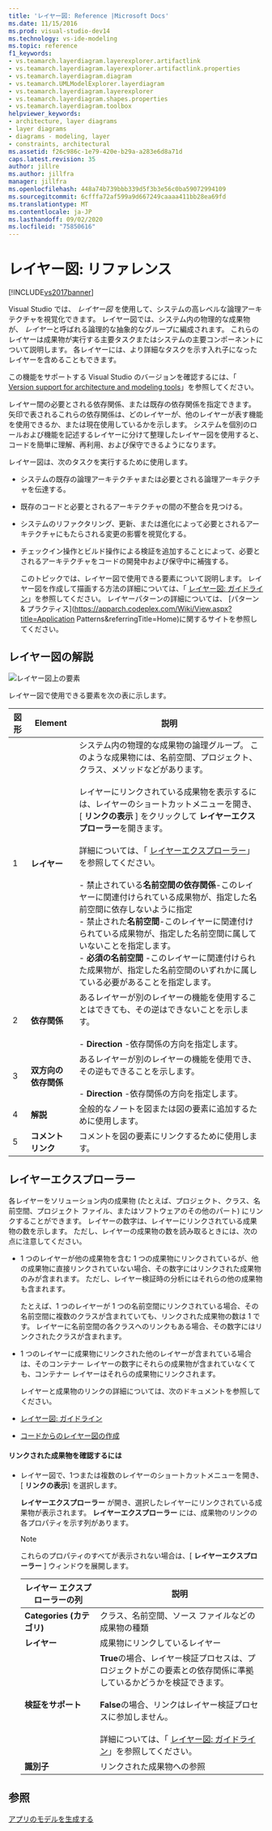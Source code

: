 ```yaml
---
title: 'レイヤー図: Reference |Microsoft Docs'
ms.date: 11/15/2016
ms.prod: visual-studio-dev14
ms.technology: vs-ide-modeling
ms.topic: reference
f1_keywords:
- vs.teamarch.layerdiagram.layerexplorer.artifactlink
- vs.teamarch.layerdiagram.layerexplorer.artifactlink.properties
- vs.teamarch.layerdiagram.diagram
- vs.teamarch.UMLModelExplorer.layerdiagram
- vs.teamarch.layerdiagram.layerexplorer
- vs.teamarch.layerdiagram.shapes.properties
- vs.teamarch.layerdiagram.toolbox
helpviewer_keywords:
- architecture, layer diagrams
- layer diagrams
- diagrams - modeling, layer
- constraints, architectural
ms.assetid: f26c986c-1e79-420e-b29a-a283e6d8a71d
caps.latest.revision: 35
author: jillre
ms.author: jillfra
manager: jillfra
ms.openlocfilehash: 448a74b739bbb339d5f3b3e56c0ba59072994109
ms.sourcegitcommit: 6cfffa72af599a9d667249caaaa411bb28ea69fd
ms.translationtype: MT
ms.contentlocale: ja-JP
ms.lasthandoff: 09/02/2020
ms.locfileid: "75850616"
---
```

# <a name="layer-diagrams-reference"></a>レイヤー図: リファレンス
[!INCLUDE[vs2017banner](../includes/vs2017banner.md)]

Visual Studio では、 *レイヤー図* を使用して、システムの高レベルな論理アーキテクチャを視覚化できます。 レイヤー図では、システム内の物理的な成果物が、 *レイヤー*と呼ばれる論理的な抽象的なグループに編成されます。 これらのレイヤーは成果物が実行する主要タスクまたはシステムの主要コンポーネントについて説明します。 各レイヤーには、より詳細なタスクを示す入れ子になったレイヤーを含めることもできます。

 この機能をサポートする Visual Studio のバージョンを確認するには、「 [Version support for architecture and modeling tools](../modeling/what-s-new-for-design-in-visual-studio.md#VersionSupport)」を参照してください。

 レイヤー間の必要とされる依存関係、または既存の依存関係を指定できます。 矢印で表されるこれらの依存関係は、どのレイヤーが、他のレイヤーが表す機能を使用できるか、または現在使用しているかを示します。 システムを個別のロールおよび機能を記述するレイヤーに分けて整理したレイヤー図を使用すると、コードを簡単に理解、再利用、および保守できるようになります。

 レイヤー図は、次のタスクを実行するために使用します。

- システムの既存の論理アーキテクチャまたは必要とされる論理アーキテクチャを伝達する。

- 既存のコードと必要とされるアーキテクチャの間の不整合を見つける。

- システムのリファクタリング、更新、または進化によって必要とされるアーキテクチャにもたらされる変更の影響を視覚化する。

- チェックイン操作とビルド操作による検証を追加することによって、必要とされるアーキテクチャをコードの開発中および保守中に補強する。

  このトピックでは、レイヤー図で使用できる要素について説明します。 レイヤー図を作成して描画する方法の詳細については、「 [レイヤー図: ガイドライン](../modeling/layer-diagrams-guidelines.md)」を参照してください。 レイヤーパターンの詳細については、 [パターン & プラクティス](https://apparch.codeplex.com/Wiki/View.aspx?title=Application Patterns&referringTitle=Home)に関するサイトを参照してください。

## <a name="reading-layer-diagrams"></a>レイヤー図の解説
 ![レイヤー図上の要素](../modeling/media/uml-layerrefreading.png "UML_LayerRefReading")

 レイヤー図で使用できる要素を次の表に示します。

|**図形**|**Element**|**説明**|
|---------------|-----------------|---------------------|
|1|**レイヤー**|システム内の物理的な成果物の論理グループ。 このような成果物には、名前空間、プロジェクト、クラス、メソッドなどがあります。<br /><br /> レイヤーにリンクされている成果物を表示するには、レイヤーのショートカットメニューを開き、[ **リンクの表示** ] をクリックして **レイヤーエクスプローラー**を開きます。<br /><br /> 詳細については、「 [レイヤーエクスプローラー](#Explorer)」を参照してください。<br /><br /> -   禁止されている**名前空間の依存関係**-このレイヤーに関連付けられている成果物が、指定した名前空間に依存しないように指定<br />-   禁止された**名前空間**-このレイヤーに関連付けられている成果物が、指定した名前空間に属していないことを指定します。<br />-   **必須の名前空間** -このレイヤーに関連付けられた成果物が、指定した名前空間のいずれかに属している必要があることを指定します。|
|2|**依存関係**|あるレイヤーが別のレイヤーの機能を使用することはできても、その逆はできないことを示します。<br /><br /> -   **Direction** -依存関係の方向を指定します。|
|3|**双方向の依存関係**|あるレイヤーが別のレイヤーの機能を使用でき、その逆もできることを示します。<br /><br /> -   **Direction** -依存関係の方向を指定します。|
|4|**解説**|全般的なノートを図または図の要素に追加するために使用します。|
|5|**コメント リンク**|コメントを図の要素にリンクするために使用します。|

## <a name="layer-explorer"></a><a name="Explorer"></a> レイヤーエクスプローラー
 各レイヤーをソリューション内の成果物 (たとえば、プロジェクト、クラス、名前空間、プロジェクト ファイル、またはソフトウェアのその他のパート) にリンクすることができます。 レイヤーの数字は、レイヤーにリンクされている成果物の数を示します。 ただし、レイヤーの成果物の数を読み取るときには、次の点に注意してください。

- 1 つのレイヤーが他の成果物を含む 1 つの成果物にリンクされているが、他の成果物に直接リンクされていない場合、その数字にはリンクされた成果物のみが含まれます。 ただし、レイヤー検証時の分析にはそれらの他の成果物も含まれます。

   たとえば、1 つのレイヤーが 1 つの名前空間にリンクされている場合、その名前空間に複数のクラスが含まれていても、リンクされた成果物の数は 1 です。 レイヤーに名前空間の各クラスへのリンクもある場合、その数字にはリンクされたクラスが含まれます。

- 1 つのレイヤーに成果物にリンクされた他のレイヤーが含まれている場合は、そのコンテナー レイヤーの数字にそれらの成果物が含まれていなくても、コンテナー レイヤーはそれらの成果物にリンクされます。

  レイヤーと成果物のリンクの詳細については、次のドキュメントを参照してください。

- [レイヤー図: ガイドライン](../modeling/layer-diagrams-guidelines.md)

- [コードからのレイヤー図の作成](../modeling/create-layer-diagrams-from-your-code.md)

#### <a name="to-examine-the-linked-artifacts"></a>リンクされた成果物を確認するには

- レイヤー図で、1つまたは複数のレイヤーのショートカットメニューを開き、[ **リンクの表示**] を選択します。

     **レイヤーエクスプローラー** が開き、選択したレイヤーにリンクされている成果物が表示されます。 **レイヤーエクスプローラー** には、成果物のリンクの各プロパティを示す列があります。

    > [!NOTE]
    > これらのプロパティのすべてが表示されない場合は、[ **レイヤーエクスプローラー** ] ウィンドウを展開します。

    |**レイヤー エクスプローラーの列**|**説明**|
    |----------------------------------|---------------------|
    |**Categories (カテゴリ)**|クラス、名前空間、ソース ファイルなどの成果物の種類|
    |**レイヤー**|成果物にリンクしているレイヤー|
    |**検証をサポート**|**True**の場合、レイヤー検証プロセスは、プロジェクトがこの要素との依存関係に準拠しているかどうかを検証できます。<br /><br /> **False**の場合、リンクはレイヤー検証プロセスに参加しません。<br /><br /> 詳細については、「 [レイヤー図: ガイドライン](../modeling/layer-diagrams-guidelines.md)」を参照してください。|
    |**識別子**|リンクされた成果物への参照|

## <a name="see-also"></a>参照
 [アプリのモデルを生成する](../modeling/create-models-for-your-app.md)
